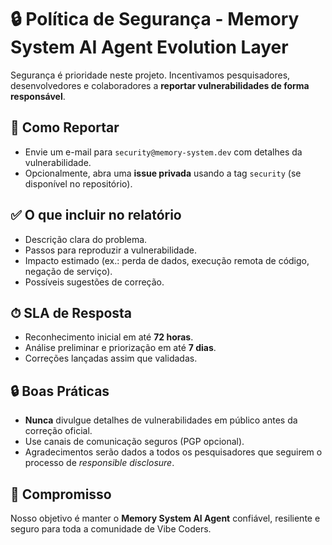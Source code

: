 # 🔒 Política de Segurança - Memory System AI Agent Evolution Layer

Segurança é prioridade neste projeto. Incentivamos pesquisadores, desenvolvedores e colaboradores a **reportar vulnerabilidades de forma responsável**.

## 📩 Como Reportar
- Envie um e-mail para `security@memory-system.dev` com detalhes da vulnerabilidade.
- Opcionalmente, abra uma **issue privada** usando a tag `security` (se disponível no repositório).

## ✅ O que incluir no relatório
- Descrição clara do problema.
- Passos para reproduzir a vulnerabilidade.
- Impacto estimado (ex.: perda de dados, execução remota de código, negação de serviço).
- Possíveis sugestões de correção.

## ⏱ SLA de Resposta
- Reconhecimento inicial em até **72 horas**.
- Análise preliminar e priorização em até **7 dias**.
- Correções lançadas assim que validadas.

## 🔒 Boas Práticas
- **Nunca** divulgue detalhes de vulnerabilidades em público antes da correção oficial.
- Use canais de comunicação seguros (PGP opcional).
- Agradecimentos serão dados a todos os pesquisadores que seguirem o processo de *responsible disclosure*.

## 📜 Compromisso
Nosso objetivo é manter o **Memory System AI Agent** confiável, resiliente e seguro para toda a comunidade de Vibe Coders.
